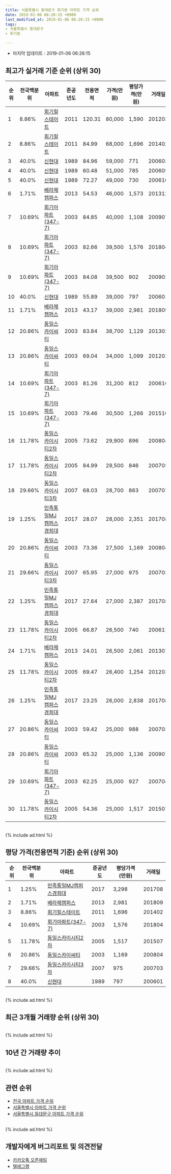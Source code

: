 ```yaml
---
title: 서울특별시 동대문구 회기동 아파트 가격 순위
date: 2019-01-06 06:26:15 +0900
last_modified_at: 2019-01-06 06:26:15 +0900
tags:
- 서울특별시 동대문구
- 회기동

---
```


* 마지막 업데이트 : 2019-01-06 06:26:15

## 최고가 실거래 기준 순위 (상위 30)


|순위|전국백분위|아파트|준공년도|전용면적|가격(만원)|평당가격(만원)|거래일|
|---|---|---|---|---|---|---|---|
|1|8.86%|[회기힐스테이트](https://search.naver.com/search.naver?query=%EC%84%9C%EC%9A%B8%ED%8A%B9%EB%B3%84%EC%8B%9C+%EB%8F%99%EB%8C%80%EB%AC%B8%EA%B5%AC+%ED%9A%8C%EA%B8%B0%EB%8F%99+%ED%9A%8C%EA%B8%B0%ED%9E%90%EC%8A%A4%ED%85%8C%EC%9D%B4%ED%8A%B8)|2011|120.31|80,000|1,590|201203|
|2|8.86%|[회기힐스테이트](https://search.naver.com/search.naver?query=%EC%84%9C%EC%9A%B8%ED%8A%B9%EB%B3%84%EC%8B%9C+%EB%8F%99%EB%8C%80%EB%AC%B8%EA%B5%AC+%ED%9A%8C%EA%B8%B0%EB%8F%99+%ED%9A%8C%EA%B8%B0%ED%9E%90%EC%8A%A4%ED%85%8C%EC%9D%B4%ED%8A%B8)|2011|84.99|68,000|1,696|201402|
|3|40.0%|[신현대](https://search.naver.com/search.naver?query=%EC%84%9C%EC%9A%B8%ED%8A%B9%EB%B3%84%EC%8B%9C+%EB%8F%99%EB%8C%80%EB%AC%B8%EA%B5%AC+%ED%9A%8C%EA%B8%B0%EB%8F%99+%EC%8B%A0%ED%98%84%EB%8C%80)|1989|84.96|59,000|771|200603|
|4|40.0%|[신현대](https://search.naver.com/search.naver?query=%EC%84%9C%EC%9A%B8%ED%8A%B9%EB%B3%84%EC%8B%9C+%EB%8F%99%EB%8C%80%EB%AC%B8%EA%B5%AC+%ED%9A%8C%EA%B8%B0%EB%8F%99+%EC%8B%A0%ED%98%84%EB%8C%80)|1989|60.48|51,000|785|200605|
|5|40.0%|[신현대](https://search.naver.com/search.naver?query=%EC%84%9C%EC%9A%B8%ED%8A%B9%EB%B3%84%EC%8B%9C+%EB%8F%99%EB%8C%80%EB%AC%B8%EA%B5%AC+%ED%9A%8C%EA%B8%B0%EB%8F%99+%EC%8B%A0%ED%98%84%EB%8C%80)|1989|72.27|49,000|730|200610|
|6|1.71%|[베라체캠퍼스](https://search.naver.com/search.naver?query=%EC%84%9C%EC%9A%B8%ED%8A%B9%EB%B3%84%EC%8B%9C+%EB%8F%99%EB%8C%80%EB%AC%B8%EA%B5%AC+%ED%9A%8C%EA%B8%B0%EB%8F%99+%EB%B2%A0%EB%9D%BC%EC%B2%B4%EC%BA%A0%ED%8D%BC%EC%8A%A4)|2013|54.53|46,000|1,573|201312|
|7|10.69%|[회기아파트(347-7)](https://search.naver.com/search.naver?query=%EC%84%9C%EC%9A%B8%ED%8A%B9%EB%B3%84%EC%8B%9C+%EB%8F%99%EB%8C%80%EB%AC%B8%EA%B5%AC+%ED%9A%8C%EA%B8%B0%EB%8F%99+%ED%9A%8C%EA%B8%B0%EC%95%84%ED%8C%8C%ED%8A%B8%28347-7%29)|2003|84.85|40,000|1,108|200907|
|8|10.69%|[회기아파트(347-7)](https://search.naver.com/search.naver?query=%EC%84%9C%EC%9A%B8%ED%8A%B9%EB%B3%84%EC%8B%9C+%EB%8F%99%EB%8C%80%EB%AC%B8%EA%B5%AC+%ED%9A%8C%EA%B8%B0%EB%8F%99+%ED%9A%8C%EA%B8%B0%EC%95%84%ED%8C%8C%ED%8A%B8%28347-7%29)|2003|82.66|39,500|1,576|201804|
|9|10.69%|[회기아파트(347-7)](https://search.naver.com/search.naver?query=%EC%84%9C%EC%9A%B8%ED%8A%B9%EB%B3%84%EC%8B%9C+%EB%8F%99%EB%8C%80%EB%AC%B8%EA%B5%AC+%ED%9A%8C%EA%B8%B0%EB%8F%99+%ED%9A%8C%EA%B8%B0%EC%95%84%ED%8C%8C%ED%8A%B8%28347-7%29)|2003|84.08|39,500|902|200902|
|10|40.0%|[신현대](https://search.naver.com/search.naver?query=%EC%84%9C%EC%9A%B8%ED%8A%B9%EB%B3%84%EC%8B%9C+%EB%8F%99%EB%8C%80%EB%AC%B8%EA%B5%AC+%ED%9A%8C%EA%B8%B0%EB%8F%99+%EC%8B%A0%ED%98%84%EB%8C%80)|1989|55.89|39,000|797|200601|
|11|1.71%|[베라체캠퍼스](https://search.naver.com/search.naver?query=%EC%84%9C%EC%9A%B8%ED%8A%B9%EB%B3%84%EC%8B%9C+%EB%8F%99%EB%8C%80%EB%AC%B8%EA%B5%AC+%ED%9A%8C%EA%B8%B0%EB%8F%99+%EB%B2%A0%EB%9D%BC%EC%B2%B4%EC%BA%A0%ED%8D%BC%EC%8A%A4)|2013|43.17|39,000|2,981|201809|
|12|20.86%|[동일스카이씨티](https://search.naver.com/search.naver?query=%EC%84%9C%EC%9A%B8%ED%8A%B9%EB%B3%84%EC%8B%9C+%EB%8F%99%EB%8C%80%EB%AC%B8%EA%B5%AC+%ED%9A%8C%EA%B8%B0%EB%8F%99+%EB%8F%99%EC%9D%BC%EC%8A%A4%EC%B9%B4%EC%9D%B4%EC%94%A8%ED%8B%B0)|2003|83.84|38,700|1,129|201302|
|13|20.86%|[동일스카이씨티](https://search.naver.com/search.naver?query=%EC%84%9C%EC%9A%B8%ED%8A%B9%EB%B3%84%EC%8B%9C+%EB%8F%99%EB%8C%80%EB%AC%B8%EA%B5%AC+%ED%9A%8C%EA%B8%B0%EB%8F%99+%EB%8F%99%EC%9D%BC%EC%8A%A4%EC%B9%B4%EC%9D%B4%EC%94%A8%ED%8B%B0)|2003|69.04|34,000|1,099|201202|
|14|10.69%|[회기아파트(347-7)](https://search.naver.com/search.naver?query=%EC%84%9C%EC%9A%B8%ED%8A%B9%EB%B3%84%EC%8B%9C+%EB%8F%99%EB%8C%80%EB%AC%B8%EA%B5%AC+%ED%9A%8C%EA%B8%B0%EB%8F%99+%ED%9A%8C%EA%B8%B0%EC%95%84%ED%8C%8C%ED%8A%B8%28347-7%29)|2003|81.26|31,200|812|200610|
|15|10.69%|[회기아파트(347-7)](https://search.naver.com/search.naver?query=%EC%84%9C%EC%9A%B8%ED%8A%B9%EB%B3%84%EC%8B%9C+%EB%8F%99%EB%8C%80%EB%AC%B8%EA%B5%AC+%ED%9A%8C%EA%B8%B0%EB%8F%99+%ED%9A%8C%EA%B8%B0%EC%95%84%ED%8C%8C%ED%8A%B8%28347-7%29)|2003|79.46|30,500|1,266|201510|
|16|11.78%|[동일스카이시티2차](https://search.naver.com/search.naver?query=%EC%84%9C%EC%9A%B8%ED%8A%B9%EB%B3%84%EC%8B%9C+%EB%8F%99%EB%8C%80%EB%AC%B8%EA%B5%AC+%ED%9A%8C%EA%B8%B0%EB%8F%99+%EB%8F%99%EC%9D%BC%EC%8A%A4%EC%B9%B4%EC%9D%B4%EC%8B%9C%ED%8B%B02%EC%B0%A8)|2005|73.62|29,900|896|200804|
|17|11.78%|[동일스카이시티2차](https://search.naver.com/search.naver?query=%EC%84%9C%EC%9A%B8%ED%8A%B9%EB%B3%84%EC%8B%9C+%EB%8F%99%EB%8C%80%EB%AC%B8%EA%B5%AC+%ED%9A%8C%EA%B8%B0%EB%8F%99+%EB%8F%99%EC%9D%BC%EC%8A%A4%EC%B9%B4%EC%9D%B4%EC%8B%9C%ED%8B%B02%EC%B0%A8)|2005|84.99|29,500|846|200705|
|18|29.66%|[동일스카이시티3차](https://search.naver.com/search.naver?query=%EC%84%9C%EC%9A%B8%ED%8A%B9%EB%B3%84%EC%8B%9C+%EB%8F%99%EB%8C%80%EB%AC%B8%EA%B5%AC+%ED%9A%8C%EA%B8%B0%EB%8F%99+%EB%8F%99%EC%9D%BC%EC%8A%A4%EC%B9%B4%EC%9D%B4%EC%8B%9C%ED%8B%B03%EC%B0%A8)|2007|68.03|28,700|863|200707|
|19|1.25%|[민족통일MJ캠퍼스경희대](https://search.naver.com/search.naver?query=%EC%84%9C%EC%9A%B8%ED%8A%B9%EB%B3%84%EC%8B%9C+%EB%8F%99%EB%8C%80%EB%AC%B8%EA%B5%AC+%ED%9A%8C%EA%B8%B0%EB%8F%99+%EB%AF%BC%EC%A1%B1%ED%86%B5%EC%9D%BCMJ%EC%BA%A0%ED%8D%BC%EC%8A%A4%EA%B2%BD%ED%9D%AC%EB%8C%80)|2017|28.07|28,000|2,351|201708|
|20|20.86%|[동일스카이씨티](https://search.naver.com/search.naver?query=%EC%84%9C%EC%9A%B8%ED%8A%B9%EB%B3%84%EC%8B%9C+%EB%8F%99%EB%8C%80%EB%AC%B8%EA%B5%AC+%ED%9A%8C%EA%B8%B0%EB%8F%99+%EB%8F%99%EC%9D%BC%EC%8A%A4%EC%B9%B4%EC%9D%B4%EC%94%A8%ED%8B%B0)|2003|73.36|27,500|1,169|200804|
|21|29.66%|[동일스카이시티3차](https://search.naver.com/search.naver?query=%EC%84%9C%EC%9A%B8%ED%8A%B9%EB%B3%84%EC%8B%9C+%EB%8F%99%EB%8C%80%EB%AC%B8%EA%B5%AC+%ED%9A%8C%EA%B8%B0%EB%8F%99+%EB%8F%99%EC%9D%BC%EC%8A%A4%EC%B9%B4%EC%9D%B4%EC%8B%9C%ED%8B%B03%EC%B0%A8)|2007|65.95|27,000|975|200703|
|22|1.25%|[민족통일MJ캠퍼스경희대](https://search.naver.com/search.naver?query=%EC%84%9C%EC%9A%B8%ED%8A%B9%EB%B3%84%EC%8B%9C+%EB%8F%99%EB%8C%80%EB%AC%B8%EA%B5%AC+%ED%9A%8C%EA%B8%B0%EB%8F%99+%EB%AF%BC%EC%A1%B1%ED%86%B5%EC%9D%BCMJ%EC%BA%A0%ED%8D%BC%EC%8A%A4%EA%B2%BD%ED%9D%AC%EB%8C%80)|2017|27.64|27,000|2,387|201708|
|23|11.78%|[동일스카이시티2차](https://search.naver.com/search.naver?query=%EC%84%9C%EC%9A%B8%ED%8A%B9%EB%B3%84%EC%8B%9C+%EB%8F%99%EB%8C%80%EB%AC%B8%EA%B5%AC+%ED%9A%8C%EA%B8%B0%EB%8F%99+%EB%8F%99%EC%9D%BC%EC%8A%A4%EC%B9%B4%EC%9D%B4%EC%8B%9C%ED%8B%B02%EC%B0%A8)|2005|66.87|26,500|740|200611|
|24|1.71%|[베라체캠퍼스](https://search.naver.com/search.naver?query=%EC%84%9C%EC%9A%B8%ED%8A%B9%EB%B3%84%EC%8B%9C+%EB%8F%99%EB%8C%80%EB%AC%B8%EA%B5%AC+%ED%9A%8C%EA%B8%B0%EB%8F%99+%EB%B2%A0%EB%9D%BC%EC%B2%B4%EC%BA%A0%ED%8D%BC%EC%8A%A4)|2013|24.01|26,500|2,061|201307|
|25|11.78%|[동일스카이시티2차](https://search.naver.com/search.naver?query=%EC%84%9C%EC%9A%B8%ED%8A%B9%EB%B3%84%EC%8B%9C+%EB%8F%99%EB%8C%80%EB%AC%B8%EA%B5%AC+%ED%9A%8C%EA%B8%B0%EB%8F%99+%EB%8F%99%EC%9D%BC%EC%8A%A4%EC%B9%B4%EC%9D%B4%EC%8B%9C%ED%8B%B02%EC%B0%A8)|2005|69.47|26,400|1,254|201203|
|26|1.25%|[민족통일MJ캠퍼스경희대](https://search.naver.com/search.naver?query=%EC%84%9C%EC%9A%B8%ED%8A%B9%EB%B3%84%EC%8B%9C+%EB%8F%99%EB%8C%80%EB%AC%B8%EA%B5%AC+%ED%9A%8C%EA%B8%B0%EB%8F%99+%EB%AF%BC%EC%A1%B1%ED%86%B5%EC%9D%BCMJ%EC%BA%A0%ED%8D%BC%EC%8A%A4%EA%B2%BD%ED%9D%AC%EB%8C%80)|2017|23.25|26,000|2,838|201708|
|27|20.86%|[동일스카이씨티](https://search.naver.com/search.naver?query=%EC%84%9C%EC%9A%B8%ED%8A%B9%EB%B3%84%EC%8B%9C+%EB%8F%99%EB%8C%80%EB%AC%B8%EA%B5%AC+%ED%9A%8C%EA%B8%B0%EB%8F%99+%EB%8F%99%EC%9D%BC%EC%8A%A4%EC%B9%B4%EC%9D%B4%EC%94%A8%ED%8B%B0)|2003|59.42|25,000|988|200703|
|28|20.86%|[동일스카이씨티](https://search.naver.com/search.naver?query=%EC%84%9C%EC%9A%B8%ED%8A%B9%EB%B3%84%EC%8B%9C+%EB%8F%99%EB%8C%80%EB%AC%B8%EA%B5%AC+%ED%9A%8C%EA%B8%B0%EB%8F%99+%EB%8F%99%EC%9D%BC%EC%8A%A4%EC%B9%B4%EC%9D%B4%EC%94%A8%ED%8B%B0)|2003|65.32|25,000|1,136|200907|
|29|10.69%|[회기아파트(347-7)](https://search.naver.com/search.naver?query=%EC%84%9C%EC%9A%B8%ED%8A%B9%EB%B3%84%EC%8B%9C+%EB%8F%99%EB%8C%80%EB%AC%B8%EA%B5%AC+%ED%9A%8C%EA%B8%B0%EB%8F%99+%ED%9A%8C%EA%B8%B0%EC%95%84%ED%8C%8C%ED%8A%B8%28347-7%29)|2003|62.25|25,000|927|200704|
|30|11.78%|[동일스카이시티2차](https://search.naver.com/search.naver?query=%EC%84%9C%EC%9A%B8%ED%8A%B9%EB%B3%84%EC%8B%9C+%EB%8F%99%EB%8C%80%EB%AC%B8%EA%B5%AC+%ED%9A%8C%EA%B8%B0%EB%8F%99+%EB%8F%99%EC%9D%BC%EC%8A%A4%EC%B9%B4%EC%9D%B4%EC%8B%9C%ED%8B%B02%EC%B0%A8)|2005|54.36|25,000|1,517|201507|


<br>
{% include ad.html %}
<br>

## 평당 가격(전용면적 기준) 순위 (상위 30)


|순위|전국백분위|아파트|준공년도|평당가격(만원)|거래일|
|---|---|---|---|---|---|
|1|1.25%|[민족통일MJ캠퍼스경희대](https://search.naver.com/search.naver?query=%EC%84%9C%EC%9A%B8%ED%8A%B9%EB%B3%84%EC%8B%9C+%EB%8F%99%EB%8C%80%EB%AC%B8%EA%B5%AC+%ED%9A%8C%EA%B8%B0%EB%8F%99+%EB%AF%BC%EC%A1%B1%ED%86%B5%EC%9D%BCMJ%EC%BA%A0%ED%8D%BC%EC%8A%A4%EA%B2%BD%ED%9D%AC%EB%8C%80)|2017|3,298|201708|
|2|1.71%|[베라체캠퍼스](https://search.naver.com/search.naver?query=%EC%84%9C%EC%9A%B8%ED%8A%B9%EB%B3%84%EC%8B%9C+%EB%8F%99%EB%8C%80%EB%AC%B8%EA%B5%AC+%ED%9A%8C%EA%B8%B0%EB%8F%99+%EB%B2%A0%EB%9D%BC%EC%B2%B4%EC%BA%A0%ED%8D%BC%EC%8A%A4)|2013|2,981|201809|
|3|8.86%|[회기힐스테이트](https://search.naver.com/search.naver?query=%EC%84%9C%EC%9A%B8%ED%8A%B9%EB%B3%84%EC%8B%9C+%EB%8F%99%EB%8C%80%EB%AC%B8%EA%B5%AC+%ED%9A%8C%EA%B8%B0%EB%8F%99+%ED%9A%8C%EA%B8%B0%ED%9E%90%EC%8A%A4%ED%85%8C%EC%9D%B4%ED%8A%B8)|2011|1,696|201402|
|4|10.69%|[회기아파트(347-7)](https://search.naver.com/search.naver?query=%EC%84%9C%EC%9A%B8%ED%8A%B9%EB%B3%84%EC%8B%9C+%EB%8F%99%EB%8C%80%EB%AC%B8%EA%B5%AC+%ED%9A%8C%EA%B8%B0%EB%8F%99+%ED%9A%8C%EA%B8%B0%EC%95%84%ED%8C%8C%ED%8A%B8%28347-7%29)|2003|1,576|201804|
|5|11.78%|[동일스카이시티2차](https://search.naver.com/search.naver?query=%EC%84%9C%EC%9A%B8%ED%8A%B9%EB%B3%84%EC%8B%9C+%EB%8F%99%EB%8C%80%EB%AC%B8%EA%B5%AC+%ED%9A%8C%EA%B8%B0%EB%8F%99+%EB%8F%99%EC%9D%BC%EC%8A%A4%EC%B9%B4%EC%9D%B4%EC%8B%9C%ED%8B%B02%EC%B0%A8)|2005|1,517|201507|
|6|20.86%|[동일스카이씨티](https://search.naver.com/search.naver?query=%EC%84%9C%EC%9A%B8%ED%8A%B9%EB%B3%84%EC%8B%9C+%EB%8F%99%EB%8C%80%EB%AC%B8%EA%B5%AC+%ED%9A%8C%EA%B8%B0%EB%8F%99+%EB%8F%99%EC%9D%BC%EC%8A%A4%EC%B9%B4%EC%9D%B4%EC%94%A8%ED%8B%B0)|2003|1,169|200804|
|7|29.66%|[동일스카이시티3차](https://search.naver.com/search.naver?query=%EC%84%9C%EC%9A%B8%ED%8A%B9%EB%B3%84%EC%8B%9C+%EB%8F%99%EB%8C%80%EB%AC%B8%EA%B5%AC+%ED%9A%8C%EA%B8%B0%EB%8F%99+%EB%8F%99%EC%9D%BC%EC%8A%A4%EC%B9%B4%EC%9D%B4%EC%8B%9C%ED%8B%B03%EC%B0%A8)|2007|975|200703|
|8|40.0%|[신현대](https://search.naver.com/search.naver?query=%EC%84%9C%EC%9A%B8%ED%8A%B9%EB%B3%84%EC%8B%9C+%EB%8F%99%EB%8C%80%EB%AC%B8%EA%B5%AC+%ED%9A%8C%EA%B8%B0%EB%8F%99+%EC%8B%A0%ED%98%84%EB%8C%80)|1989|797|200601|


<br>
{% include ad.html %}
<br>

## 최근 3개월 거래량 순위 (상위 30)


<div style="width:100%;">
    <canvas id="deal_count_ranking" height="250"></canvas>
</div>


<script>
new Chart(document.getElementById("deal_count_ranking"), {
    type: 'horizontalBar',
    data: {
        labels: ['베라체캠퍼스', '신현대', '동일스카이시티2차'],
        datasets: [{
            label: '실거래 수',
            data: [4, 1, 1],
            borderColor: "rgba(255, 0, 128, 1)",
            backgroundColor: "rgba(255, 0, 128, 0.5)",
            fill: false,
        }]
    },
    options: {
        responsive: true,
        title: {
            display: true,
            text: '최근 3개월 거래량 순위'
        },
        tooltips: {
            mode: 'index',
            intersect: false,
            callbacks: {
                title: function(tooltipItems, data) {
                    return "실거래 수:";
                },
                label: function(tooltipItem, data) {
                    return data.labels[tooltipItem.index] + ": " + tooltipItem.xLabel;
                }
            }
        },
        hover: {
            mode: 'nearest',
            intersect: true
        },
        scales: {
            xAxes: [{
                display: true,
                scaleLabel: {
                    display: true,
                    labelString: '실거래 수'
                },
                ticks: {
                    suggestedMin: 0,
                }
            }],
            yAxes: [{
                display: true,
                ticks: {
                    autoSkip: false,
                    callback: function(value, index, values) {
                        if (value.length > 15)
                            return value.substr(0, 13) + "...";
                        else
                            return value;
                    }
                },
                scaleLabel: {
                    display: false,
                }
            }]
        }
    }
});

</script>


<br>
{% include ad.html %}
<br>

## 10년 간 거래량 추이


<div style="width:100%;">
    <canvas id="deal_progress" height="250"></canvas>
</div>

<script>
new Chart(document.getElementById("deal_progress"), {
    type: 'line',
    data: {
        labels: ['200901','200902','200903','200904','200905','200906','200907','200908','200909','200910','200911','200912','201001','201002','201003','201004','201005','201006','201007','201008','201009','201010','201011','201012','201101','201102','201103','201104','201105','201106','201107','201108','201109','201110','201111','201112','201201','201202','201203','201204','201205','201206','201207','201208','201209','201210','201211','201212','201301','201302','201303','201304','201305','201306','201307','201308','201309','201310','201311','201312','201401','201402','201403','201404','201405','201406','201407','201408','201409','201410','201411','201412','201501','201502','201503','201504','201505','201506','201507','201508','201509','201510','201511','201512','201601','201602','201603','201604','201605','201606','201607','201608','201609','201610','201611','201612','201701','201702','201703','201704','201705','201706','201707','201708','201709','201710','201711','201712','201801','201802','201803','201804','201805','201806','201807','201808','201809','201810','201811','201812','201901'],
        datasets: [{
            label: '실거래 수',
            pointRadius: 1,
            data: [0, 1, 4, 0, 4, 2, 6, 4, 2, 1, 2, 0, 2, 1, 2, 1, 2, 0, 0, 3, 2, 3, 5, 3, 6, 1, 3, 2, 2, 0, 2, 2, 2, 3, 2, 0, 0, 3, 6, 3, 1, 0, 1, 3, 1, 1, 4, 0, 4, 3, 4, 6, 6, 2, 6, 4, 6, 10, 7, 6, 5, 9, 6, 6, 6, 5, 4, 7, 9, 12, 6, 9, 8, 11, 4, 7, 5, 8, 10, 6, 6, 5, 6, 2, 1, 4, 9, 5, 9, 8, 7, 11, 7, 8, 3, 4, 0, 7, 10, 5, 7, 3, 9, 62, 9, 3, 3, 2, 11, 7, 16, 8, 8, 3, 6, 6, 6, 2, 4, 2, 0],
            borderColor: "rgba(255, 201, 14, 1)",
            backgroundColor: "rgba(255, 201, 14, 0.5)",
            fill: true,
        }]
    },
    options: {
        responsive: true,
        title: {
            display: true,
            text: '10년간 거래량 추이'
        },
        tooltips: {
            mode: 'index',
            intersect: false,
        },
        hover: {
            mode: 'nearest',
            intersect: true
        },
        scales: {
            xAxes: [{
                display: true,
                scaleLabel: {
                    display: true,
                    labelString: '년/월'
                }
            }],
            yAxes: [{
                display: true,
                ticks: {
                    suggestedMin: 0,
                },
                scaleLabel: {
                    display: true,
                    labelString: '실거래 수'
                }
            }]
        }
    }
});

</script>


<br>
{% include ad.html %}
<br>

## 관련 순위

- [전국 아파트 가격 순위](https://inasie.github.io/apt-ranking/전국)
- [서울특별시 아파트 가격 순위](https://inasie.github.io/apt-ranking/서울특별시)
- [서울특별시 동대문구 아파트 가격 순위](https://inasie.github.io/apt-ranking/서울특별시-동대문구)


<br>
{% include ad.html %}
<br>

## 개발자에게 버그리포트 및 의견전달

- [카카오톡 오픈채팅](https://open.kakao.com/o/gLJUAP4)
- [텔레그램](https://t.me/inasie)

